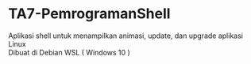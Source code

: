 # TA7-PemrogramanShell

Aplikasi shell untuk menampilkan animasi, update, dan upgrade aplikasi Linux <br/>
Dibuat di Debian WSL ( Windows 10 )
